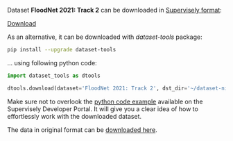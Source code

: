 Dataset **FloodNet 2021: Track 2** can be downloaded in [Supervisely format](https://developer.supervisely.com/api-references/supervisely-annotation-json-format):

 [Download](https://assets.supervisely.com/remote/eyJsaW5rIjogImZzOi8vYXNzZXRzLzI5NTBfRmxvb2ROZXQgMjAyMTogVHJhY2sgMi9mbG9vZG5ldC0yMDIxOi10cmFjay0yLURhdGFzZXROaW5qYS50YXIiLCAic2lnIjogIkd4LzlZMy9jWEg4SE40VDBza29GdWV2WkpFVi85UTNZa2FaL2MrSXAzdzQ9In0=)

As an alternative, it can be downloaded with *dataset-tools* package:
``` bash
pip install --upgrade dataset-tools
```

... using following python code:
``` python
import dataset_tools as dtools

dtools.download(dataset='FloodNet 2021: Track 2', dst_dir='~/dataset-ninja/')
```
Make sure not to overlook the [python code example](https://developer.supervisely.com/getting-started/python-sdk-tutorials/iterate-over-a-local-project) available on the Supervisely Developer Portal. It will give you a clear idea of how to effortlessly work with the downloaded dataset.

The data in original format can be [downloaded here](https://drive.google.com/drive/folders/1g1r419bWBe4GEF-7si5DqWCjxiC8ErnY).